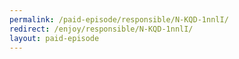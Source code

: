 ```yaml
---
permalink: /paid-episode/responsible/N-KQD-1nnlI/
redirect: /enjoy/responsible/N-KQD-1nnlI/
layout: paid-episode
---
```

